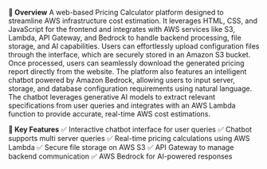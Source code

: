 **📝 Overview**
A web-based Pricing Calculator platform designed to streamline AWS infrastructure cost estimation. It leverages HTML, CSS, and JavaScript for the frontend and integrates with AWS services like S3, Lambda, API Gateway, and Bedrock to handle backend processing, file storage, and AI capabilities. 
Users can effortlessly upload configuration files through the interface, which are securely stored in an Amazon S3 bucket. Once processed, users can seamlessly download the generated pricing report directly from the website.
The platform also features an intelligent chatbot powered by Amazon Bedrock, allowing users to input server, storage, and database configuration requirements using natural language. The chatbot leverages generative AI models to extract relevant specifications from user queries and integrates with an AWS Lambda function to provide accurate, real-time AWS cost estimations.

**🎯 Key Features**
✅ Interactive chatbot interface for user queries
✅ Chatbot supports multi server queries
✅ Real-time pricing calculations using AWS Lambda
✅ Secure file storage on AWS S3
✅ API Gateway to manage backend communication
✅ AWS Bedrock for AI-powered responses
